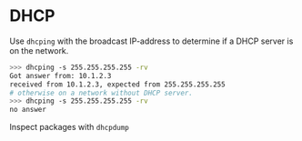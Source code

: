 # DHCP

Use `dhcping` with the broadcast IP-address to determine if a DHCP server is on the network.

```bash
>>> dhcping -s 255.255.255.255 -rv
Got answer from: 10.1.2.3
received from 10.1.2.3, expected from 255.255.255.255
# otherwise on a network without DHCP server. 
>>> dhcping -s 255.255.255.255 -rv
no answer
```

Inspect packages with `dhcpdump` 
